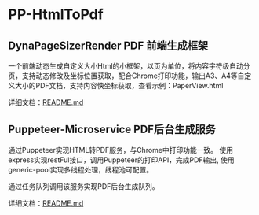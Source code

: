 # PP-HtmlToPdf 

## DynaPageSizerRender PDF 前端生成框架
一个前端动态生成自定义大小Html的小框架，以页为单位，将内容字符级自动分页，支持动态修改及坐标位置获取，配合Chrome打印功能，输出A3、A4等自定义大小的PDF文档，支持内容快坐标获取，查看示例：PaperView.html

详细文档：[README.md](DynaPageSizerRender/README.md)

## Puppeteer-Microservice PDF后台生成服务
通过Puppeteer实现HTML转PDF服务，与Chrome中打印功能一致。 使用express实现restFul接口，调用Puppeteer的打印API，完成PDF输出, 使用generic-pool实现多线程处理，线程池可配置。

通过任务队列调用该服务实现PDF后台生成队列。

详细文档：[README.md](puppeteer-microservice/README.md)
